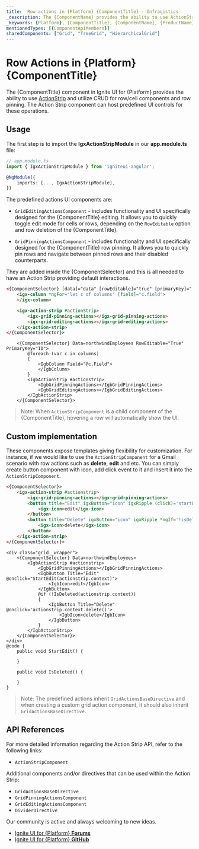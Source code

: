 ```yaml
---
title:  Row actions in {Platform} {ComponentTitle} - Infragistics
_description: The {ComponentName} provides the ability to use ActionStrip and utilize CRUD for row/cell components and row pinning.
_keywords: {Platform}, {ComponentTitle}, {ComponentName}, {ProductName}, Infragistics
mentionedTypes: [{ComponentApiMembers}]
sharedComponents: ["Grid", "TreeGrid", "HierarchicalGrid"]
---
```


# Row Actions in {Platform} {ComponentTitle}

The {ComponentTitle} component in Ignite UI for {Platform} provides the ability to use [ActionStrip](../action-strip.md) and utilize CRUD for row/cell components and row pinning. The Action Strip component can host predefined UI controls for these operations.

## Usage
<!-- Angular -->
The first step is to import the **IgxActionStripModule** in our **app.module.ts** file:

```typescript
// app.module.ts
import { IgxActionStripModule } from 'igniteui-angular';

@NgModule({
    imports: [..., IgxActionStripModule],
})
```
<!-- end: Angular -->
The predefined actions UI components are:
- `GridEditingActionsComponent` - includes functionality and UI specifically designed for the {ComponentTitle} editing. It allows you to quickly toggle edit mode for cells or rows, depending on the `RowEditable` option and row deletion of the {ComponentTitle}.

- `GridPinningActionsComponent` - includes functionality and UI specifically designed for the {ComponentTitle} row pinning. It allows you to quickly pin rows and navigate between pinned rows and their disabled counterparts.

They are added inside the {ComponentSelector} and this is all needed to have an Action Strip providing default interactions.

```html
<{ComponentSelector} [data]="data" [rowEditable]="true" [primaryKey]="'ID'">
    <igx-column *ngFor="let c of columns" [field]="c.field">
    </igx-column>

    <igx-action-strip #actionStrip>
        <igx-grid-pinning-actions></igx-grid-pinning-actions>
        <igx-grid-editing-actions></igx-grid-editing-actions>
    </igx-action-strip>
</{ComponentSelector}>
```
```razor
    <{ComponentSelector} Data=northwindEmployees RowEditable="True" PrimaryKey="ID">
        @foreach (var c in columns)
        {
            <IgbColumn Field="@c.Field">
            </IgbColumn>
        }
        <IgbActionStrip #actionstrip>
            <IgbGridPinningActions></IgbGridPinningActions>
            <IgbGridEditingActions></IgbGridEditingActions>
        </IgbActionStrip>
    </{ComponentSelector}>
```

>Note: When `ActionStripComponent` is a child component of the {ComponentTitle}, hovering a row will automatically show the UI.

## Custom implementation

These components expose templates giving flexibility for customization. For instance, if we would like to use the `ActionStripComponent` for a Gmail scenario with row actions such as **delete**, **edit** and etc. You can simply create button component with icon, add click event to it and insert it into the `ActionStripComponent`.

```html
<{ComponentSelector}>
    <igx-action-strip #actionstrip>
        <igx-grid-pinning-actions></igx-grid-pinning-actions>
        <button title="Edit" igxButton="icon" igxRipple (click)='startEdit(actionstrip.context)'>
            <igx-icon>edit</igx-icon>
        </button>
        <button title="Delete" igxButton="icon" igxRipple *ngIf='!isDeleted(actionstrip.context)' (click)='actionstrip.context.delete()'>
            <igx-icon>delete</igx-icon>
        </button>
    </igx-action-strip>
</{ComponentSelector}>
```
```razor
<div class="grid__wrapper">
    <{ComponentSelector} Data=northwindEmployees>
        <IgbActionStrip #actionstrip>
            <IgbGridPinningActions></IgbGridPinningActions>
            <IgbButton Title="Edit" @onclick="StartEdit(actionstrip.context)">
                <IgbIcon>edit</IgbIcon>
            </IgbButton>
            @if (!IsDeleted(actionstrip.context))
            {
                <IgbButton Title="Delete" @onclick='actionstrip.context.delete()'>
                    <IgbIcon>delete</IgbIcon>
                </IgbButton>
            }
        </IgbActionStrip>
    </{ComponentSelector}>
</div>
@code {
    public void StartEdit() {

    }

    public void IsDeleted() {

    }
}
```
<code-view style="height:600px"
           data-demos-base-url="{environment:demosBaseUrl}"
           iframe-src="{environment:demosBaseUrl}/{ComponentSample}-action-strip"
           github-src="{ComponentSample}/action-strip"
           alt="{Platform} {ComponentTitle} Action Strip Example" >
</code-view>

>Note: The predefined actions inherit `GridActionsBaseDirective` and when creating a custom grid action component, it should also inherit `GridActionsBaseDirective`.

## API References

For more detailed information regarding the Action Strip API, refer to the following links:
* `ActionStripComponent`

Additional components and/or directives that can be used within the Action Strip:

* `GridActionsBaseDirective`
* `GridPinningActionsComponent`
* `GridEditingActionsComponent`
* `DividerDirective`

Our community is active and always welcoming to new ideas.

* [Ignite UI for {Platform} **Forums**](https://www.infragistics.com/community/forums/f/ignite-ui-for-{Platform})
* [Ignite UI for {Platform} **GitHub**](https://github.com/IgniteUI/igniteui-{Platform})